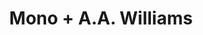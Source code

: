 ---
layout: post
category: concert
title: Mono + A.A. Williams
artists: 
- Mono
- A.A. Williams
place: 
- Le Trabendo
country: France
city: Paris
---